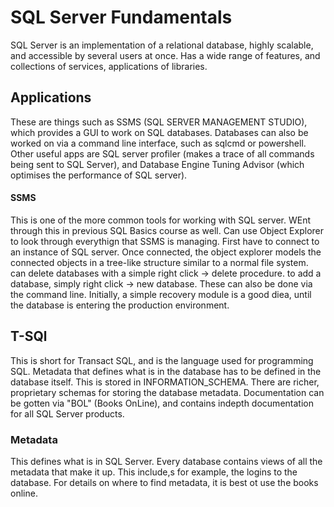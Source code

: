 # SQL Server Fundamentals

SQL Server is an implementation of a relational database, highly scalable, and accessible by several users at once. Has a wide range of features, and collections of services, applications of libraries.

## Applications

These are things such as SSMS (SQL SERVER MANAGEMENT STUDIO), which provides a GUI to work on SQL databases. Databases can also be worked on via a command line interface, such as sqlcmd or powershell. Other useful apps are SQL server profiler (makes a trace of all commands being sent to SQL Server), and Database Engine Tuning Advisor (which optimises the performance of SQL server).

#### SSMS

This is one of the more common tools for working with SQL server. WEnt through this in previous SQL Basics course as well. Can use Object Explorer to look through everythign that SSMS is managing. First have to connect to an instance of SQL server. Once connected, the object explorer models the connected objects in a tree-like structure similar to a normal file system. can delete databases with a simple right click -> delete procedure. to add a database, simply right click -> new database. These can also be done via the command line. Initially, a simple recovery module is a good diea, until the database is entering the production environment.

## T-SQl

This is short for Transact SQL, and is the language used for programming SQL. Metadata that defines what is in the database has to be defined in the database itself. This is stored in INFORMATION_SCHEMA. There are richer, proprietary schemas for storing the database metadata. Documentation can be gotten via "BOL" (Books OnLine), and contains indepth documentation for all SQL Server products.

### Metadata

This defines what is in SQL Server. Every database contains views of all the metadata that make it up. This include,s for example, the logins to the database. For details on where to find metadata, it is best ot use the books online.
